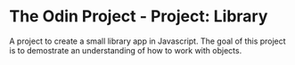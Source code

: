 # The Odin Project - Project: Library

A project to create a small library app in Javascript. The goal of this project is to demostrate an understanding of how to work with objects. 
